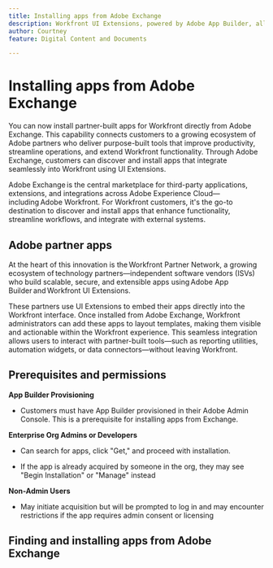 ```yaml
---
title: Installing apps from Adobe Exchange
description: Workfront UI Extensions, powered by Adobe App Builder, allow customers and partners to create customized user experiences.
author: Courtney
feature: Digital Content and Documents

---
```


# Installing apps from Adobe Exchange

You can now install partner-built apps for Workfront directly from Adobe Exchange. This capability connects customers to a growing ecosystem of Adobe partners who deliver purpose-built tools that improve productivity, streamline operations, and extend Workfront functionality. Through Adobe Exchange, customers can discover and install apps that integrate seamlessly into Workfront using UI Extensions. 

Adobe Exchange is the central marketplace for third-party applications, extensions, and integrations across Adobe Experience Cloud—including Adobe Workfront. For Workfront customers, it's the go-to destination to discover and install apps that enhance functionality, streamline workflows, and integrate with external systems. 


## Adobe partner apps

At the heart of this innovation is the Workfront Partner Network, a growing ecosystem of technology partners—independent software vendors (ISVs) who build scalable, secure, and extensible apps using Adobe App Builder and Workfront UI Extensions. 

These partners use UI Extensions to embed their apps directly into the Workfront interface. Once installed from Adobe Exchange, Workfront administrators can add these apps to layout templates, making them visible and actionable within the Workfront experience. This seamless integration allows users to interact with partner-built tools—such as reporting utilities, automation widgets, or data connectors—without leaving Workfront. 

## Prerequisites and permissions

**App Builder Provisioning**
* Customers must have App Builder provisioned in their Adobe Admin Console. This is a prerequisite for installing apps from Exchange.


**Enterprise Org Admins or Developers**

* Can search for apps, click "Get," and proceed with installation. 

* If the app is already acquired by someone in the org, they may see "Begin Installation" or "Manage" instead  

**Non-Admin Users**

* May initiate acquisition but will be prompted to log in and may encounter restrictions if the app requires admin consent or licensing 



## Finding and installing apps from Adobe Exchange

## 